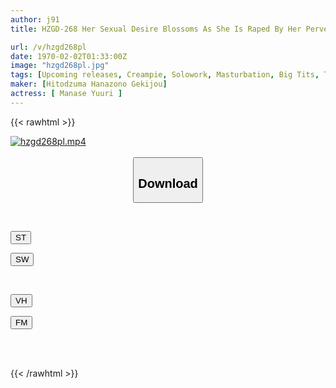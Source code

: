 ```yaml
---
author: j91
title: HZGD-268 Her Sexual Desire Blossoms As She Is Raped By Her Perverted Stepfather... Yuuri Aise Continues To Be Made To Cum And Has Fluids All Over Her Body During Sweaty, Muddy Intercourse

url: /v/hzgd268pl
date: 1970-02-02T01:33:00Z
image: "hzgd268pl.jpg"
tags: [Upcoming releases, Creampie, Solowork, Masturbation, Big Tits, Titty Fuck, Drama, Cuckold, Bride	]
maker: [Hitodzuma Hanazono Gekijou]
actress: [ Manase Yuuri ]
---
```



{{< rawhtml >}}

<div class="video" data-videoid="pending_link.html">
    <a href="javascript:;">
        <img src="/v/hzgd268pl/hzgd268pl.jpg" width="WIDTH" height="HEIGHT" alt="hzgd268pl.mp4" loading="lazy">
    </a>
</div>

<script type="text/javascript" src="https://j91.asia/asset/on-demand-pend.js"></script>

<br>
  <link rel="stylesheet" href="https://j91.asia/asset/bs5.css">
  
  <center>
  <button class="btn btn-primary" type="button" data-bs-toggle="collapse" data-bs-target=".multi-collapse" aria-expanded="false" aria-controls="multiCollapseExample1 multiCollapseExample2"><h2>Download</h2></button></center>
</p>
<div class="row">
  <div class="col">
    <div class="collapse multi-collapse" id="multiCollapseExample1">
      <div class="card card-body">
	      	      <br>
<div class="buttons">  
<p><a href="https://j91.asia/pending_link.html" target="_blank"><button class="btn-hover color-3"><i class="fa fa-download"></i> ST</button></a></p>
<p><a href="https://j91.asia/pending_link.html" target="_blank"><button class="btn-hover color-2"><i class="fa fa-download"></i> SW</button></a></p></div>
    </div>
  </div>
</div>
  <div class="col">
    <div class="collapse multi-collapse" id="multiCollapseExample2">
      <div class="card card-body">
	      <br>
<div class="buttons">
<p><a href="https://j91.asia/pending_link.html" target="_blank"><button class="btn-hover color-9"><i class="fa fa-download"></i> VH</button></a></p>
<p><a href="https://j91.asia/pending_link.html" target="_blank"><button class="btn-hover color-8"><i class="fa fa-download"></i> FM</button></a></p></div>
<br><br>
      </div>
    </div>
  </div>
</div>

{{< /rawhtml >}}
